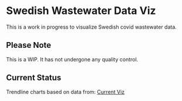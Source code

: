 # Swedish Wastewater Data Viz
This is a work in progress to visualize Swedish covid wastewater data.


## Please Note
This is a WIP. It has not undergone any quality control.

## Current Status
Trendline charts based on data from:
[Current Viz](docs/c19-trends.png)
